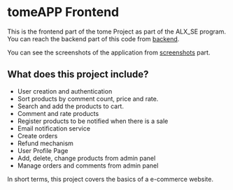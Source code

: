 # tomeAPP Frontend

This is the frontend part of the tome Project as part of the ALX_SE program. You can reach the backend part of this code from [backend](./backend).

You can see the screenshots of the application from [screenshots](#screenshots) part. 

## What does this project include?
- User creation and authentication
- Sort products by comment count, price and rate. 
- Search and add the products to cart. 
- Comment and rate products
- Register products to be notified when there is a sale
- Email notification service
- Create orders
- Refund mechanism
- User Profile Page
- Add, delete, change products from admin panel
- Manage orders and comments from admin panel

In short terms, this project covers the basics of a e-commerce website.
